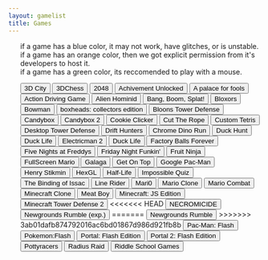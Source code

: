 ```yaml
---
layout: gamelist
title: Games
---
```

<p align="center">
<div class="row">
    <div class="col"></div>
    <div class="col text-start">
        <ul>
            <div id="rows">
<p>if a game has a blue color, it may not work, have glitches, or is unstable. <br>
if a game has an orange color, then we got explicit permission from it's developers to host it.<br>
if a game has a green color, its reccomended to play with a mouse.</p>
<button onclick="window.location.href='3d.city/'">3D City</button>
            <button onclick="window.location.href='3Dchess/'">3DChess</button>
            <button onclick="window.location.href='2048/'">2048</button>
            <button onclick="window.location.href='achievement_unlocked/'">Achivement Unlocked</button>
            <button onclick="window.location.href='a palace for fools/'">A palace for fools</button>
            <button onclick="window.location.href='adg/'">Action Driving Game</button>
            <button onclick="window.location.href='alienhominid/'">Alien Hominid</button>
            <button onclick="window.location.href='bbs/'">Bang, Boom, Splat!</button>
            <button onclick="window.location.href='bloxors/'">Bloxors</button>
            <button onclick="window.location.href='bowman/'">Bowman</button>
            <button onclick="window.location.href='boxhead/'">boxheads: collectors edition</button>
            <button onclick="window.location.href='btd/'">Bloons Tower Defense</button>
            <!--club penguin was actual doodoo-->
            <button onclick="window.location.href='candybox/'">Candybox</button>
            <button onclick="window.location.href='candybox2/'">Candybox 2</button>
            <button onclick="window.location.href='cookieclicker/'">Cookie Clicker</button>
            <button class="expmos" onclick="window.location.href='ctr/'">Cut The Rope</button>
            <button onclick="window.location.href='custom-tetris/'">Custom Tetris</button>
            <button onclick="window.location.href='desktoptd/'">Desktop Tower Defense</button>
            <button class="exp" onclick="window.location.href='drifthunters/'">Drift Hunters</button>
            <button onclick="window.location.href='dino/'">Chrome Dino Run</button>
            <button onclick="window.location.href='duckhunt/'">Duck Hunt</button>
            <button onclick="window.location.href='DuckLife/'">Duck Life</button>
            <button onclick="window.location.href='electricman2/'">Electricman 2</button>
            <button class="exp" onclick="window.location.href='DuckLife/'">Duck Life</button>
            <button onclick="window.location.href='fbf/'">Factory Balls Forever</button>
            <button onclick="window.location.href='fnaf/'">Five Nights at Freddys</button>
            <button class="exp" onclick="window.location.href='fnf/'">Friday Night Funkin&#39;</button>
            <button onclick="window.location.href='FruitNinja/'">Fruit Ninja</button>
            <button onclick="window.location.href='fullscreenmario/'">FullScreen Mario</button>
            <button onclick="window.location.href='galaga/'">Galaga</button>
            <!--gd was just a garbage flash port. we can find a better one, im sure-->
            <button onclick="window.location.href='getontop/'">Get On Top</button>
            <button onclick="window.location.href='gpacman/'">Google Pac-Man</button>
            <button class="exp" onclick="window.location.href='henrystikmin/'">Henry Stikmin</button>
            <button class="exp" onclick="window.location.href='HexGL/'">HexGL</button>
            <button class="expmos" onclick="window.location.href='hl/'">Half-Life</button>
            <button onclick="window.location.href='iq/'">Impossible Quiz</button>
            <button class="exp" onclick="window.location.href='issac/'">The Binding of Issac</button>
            <button class="mos" onclick="window.location.href='linerider/'">Line Rider</button>
            <button class="mos" onclick="window.location.href='mari0/'">Mari0</button>
            <button onclick="window.location.href='marioclone/'">Mario Clone</button>
            <button onclick="window.location.href='mariocombat/'">Mario Combat</button>
            <!--portable mc only works on windows barely, and even still most schools have completely switched to chromebooks. it was also a redirect, which isnt good.-->
            <button class="exp" onclick="window.location.href='mcclone1/'">Minecraft Clone</button>
            <button onclick="window.location.href='meatboy/'">Meat Boy</button>
            <!--minecraft flash edition is no longer listed (bc it sucks) but it still has to be deleted-->
            <button onclick="window.location.href='minecraftjs/'">Minecraft: JS Edition</button>
            <!--minesweeper is already on google, literally no reason to play it here-->
            <button onclick="window.location.href='mtd2/'">Minecraft Tower Defense 2</button>
<<<<<<< HEAD
            <button class="exc" onclick="window.location.href='necromicide/'">NECROMICIDE</button>
            <button class="exp" onclick="window.location.href='ngr/'">Newgrounds Rumble (exp.)</button>
=======
            <button class="exp" onclick="window.location.href='ngr/'">Newgrounds Rumble</button>
>>>>>>> 3ab01dafb874792016ac6bd01867d986d921fb8b
            <button onclick="window.location.href='pacman/'">Pac-Man: Flash</button>
            <button onclick="window.location.href='pokemon/'">Pokemon:Flash</button>
            <!--even if people play pong its very few and is honestly just low hanging fruit. also ai garb-->
            <button onclick="window.location.href='portalflash/'">Portal: Flash Edition</button>
            <button onclick="window.location.href='portal2flash/'">Portal 2: Flash Edition</button>
            <button class="exp" onclick="window.location.href='pottyracers/'">Pottyracers</button>
            <button onclick="window.location.href='radius-raid/'">Radius Raid</button>
            <button onclick="window.location.href='RiddleSchool/'">Riddle School Games</button>
            <!--we have bad time simulator, no point in 
            <button onclick="window.location.href='sleeping-beauty/'">Sleeping Beauty</button>
            <button onclick="window.location.href='slope/'">Slope</button>
            <button onclick="window.location.href='sm63/'">Super Mario 63</button>
            <button onclick="window.location.href='sm64/'">Super Mario 64</button>
            <button onclick="window.location.href='solitude/'">Solitude</button>
            <button onclick="window.location.href='sonic2/'">Sonic The Hedgehog 2</button>
            <button onclick="window.location.href='SpaceCompany/'">Space Company</button>
            <button onclick="window.location.href='streetfighter/'">Street Fighter Alpha</button>
            <button onclick="window.location.href='super-smash-flash/'">Super Smash Flash</button>
            <button onclick="window.location.href='tetris/'">Tetris</button>
            <button class="exp" onclick="window.location.href='thereisnogame/'">There is No Game</button>
            <button onclick="window.location.href='universal-paperclips/'">Universal Paperclips</button>
            <button onclick="window.location.href='winmister/'">Windows Mister</button>
            <button onclick="window.location.href='WorldHardestGame/'">The World&#39;s Hardest Game</button>
            <button onclick="window.location.href='xtractpaperclip/'">X-Tract Paperclip</button>
            <button onclick="window.location.href='xx142-b2.exe/'">XX142-bB.EXE</button>
            <button onclick="window.location.href='zelda3d/'">The Legend of Zelda: But 3D</button>
            <button onclick="window.location.href='badtimesim/'">bad time simulator</button>
            <button onclick="window.location.href='tinytactics/'">tiny tactics</button>
            <button onclick="window.location.href='3dmari0/'">3d mari0</button>
            <button onclick="window.location.href='interactivebuddy/'">interactive buddy</button>
            <button onclick="window.location.href='cursor10/'">cursor*10</button>
            <button onclick="window.location.href='timefcuk/'">time f</button>
            <button onclick="window.location.href='dadnme/'">Dad n' me</button>
            <button class="exp" onclick="window.location.href='sugarsugar/'">Sugarsugar</button>
            <button class="exp" onclick="window.location.href='snailbob/'">Snail Bob</button>
            <button onclick="window.location.href='tinytactics/'">Tiny Tactics</button>
            <button onclick="window.location.href='3dmari0/'">3D Mari0</button>
            <button onclick="window.location.href='interactivebuddy/'">Interactive Buddy</button>
            <button class="exp" onclick="window.location.href='learntofly/'">Learn to Fly</button>
            <button class="exp" onclick="window.location.href='spewer/'">Spewer</button>
            <button onclick="window.location.href='retro-bowl/'">Retro Bowl</button>
            <button onclick="window.location.href='ritz/'">Ritz</button>
            <button class="exp" onclick="window.location.href='osu/'">osu!</button>
            <button onclick="window.location.href='vex/'">Vex</button>
            <button onclick="window.location.href='microsoft-flight-simulator/'">Microsoft Flight Simulator</button>
            <button onclick="window.location.href='idlebreakout/'">Idle Breakout</button>
            <button onclick="window.location.href='jellymario/'">Jelly Mario</button>
            <button onclick="window.location.href='gravitytetris/'">Gravity Tetris</button>
            <button onclick="window.location.href='pandemic/'">Pandemic</button>
            <button onclick="window.location.href='pokeclicker/'">Pokeclicker</button>
            <button onclick="window.location.href='effingworms/'">Effing Worms</button>
            <button onclick="window.location.href='homestarrunner/'">homestarruner.com</button>
            <button onclick="window.location.href='onac/'">One Night at Cheems</button>
            <button onclick="window.location.href='blueball/'">Blueball's Cool Adventure</button>
            <button onclick="window.location.href='pico8/'">Pico-8 Games</button>
            <button onclick="window.location.href='celeste/'">Celeste Games</button>
            <button onclick="window.location.href='crimson/'">The Crimson Room</button>
            <button onclick="window.location.href='spelunky/'">Spelunky Classic</button>
            <button class="excmos" onclick="window.location.href='egg_ascent/'">Egg Ascent</button>
            <button onclick="window.location.href='/emulators/dosboxgames/'">DOSbox Games</button>


</div>
>>>>>>> Stashed changes
            <br>
            <button onclick="window.location.href='https://forum.mesacomplex.tk/game-suggestions-o35trixv">Suggest Games!</button>
        </ul>
    </div>
    <div class="col"></div>
</div>
</p>

<br>
<footer>
<p>n1swordslashers chat!</p>
 <embed src="chat2/" width="900" height="700" allowfullscreen>
</footer>
